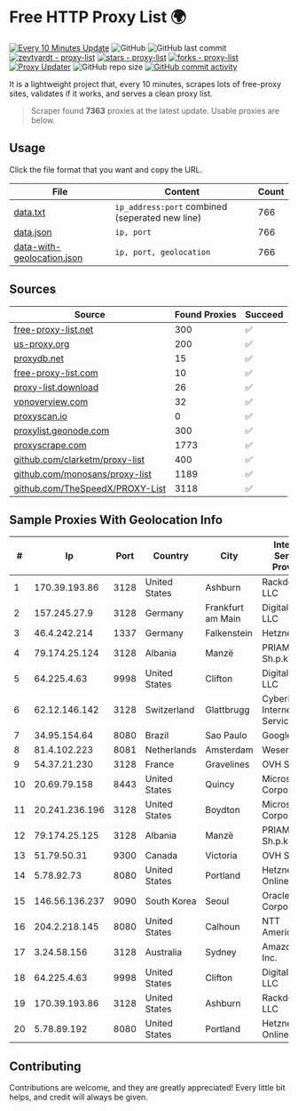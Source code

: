 
# Free HTTP Proxy List 🌍

[![Every 10 Minutes Update](https://github.com/mertguvencli/http-proxy-list/actions/workflows/main.yml/badge.svg?branch=main)](https://github.com/mertguvencli/http-proxy-list/actions/workflows/main.yml)
![GitHub](https://img.shields.io/github/license/mertguvencli/http-proxy-list)
![GitHub last commit](https://img.shields.io/github/last-commit/mertguvencli/http-proxy-list)
[![zevtyardt - proxy-list](https://img.shields.io/static/v1?label=zevtyardt&message=proxy-list&color=blue&logo=github)](https://github.com/zevtyardt/proxy-list "Go to GitHub repo")
[![stars - proxy-list](https://img.shields.io/github/stars/zevtyardt/proxy-list?style=social)](https://github.com/zevtyardt/proxy-list)
[![forks - proxy-list](https://img.shields.io/github/forks/zevtyardt/proxy-list?style=social)](https://github.com/zevtyardt/proxy-list)
[![Proxy Updater](https://github.com/zevtyardt/proxy-list/workflows/Proxy%20Updater/badge.svg)](https://github.com/zevtyardt/proxy-list/actions?query=workflow:"Proxy+Updater")
![GitHub repo size](https://img.shields.io/github/repo-size/zevtyardt/proxy-list)
[![GitHub commit activity](https://img.shields.io/github/commit-activity/m/zevtyardt/proxy-list?logo=commits)](https://github.com/zevtyardt/proxy-list/commits/main)

It is a lightweight project that, every 10 minutes, scrapes lots of free-proxy sites, validates if it works, and serves a clean proxy list.

> Scraper found **7363** proxies at the latest update. Usable proxies are below.

## Usage

Click the file format that you want and copy the URL.

|File|Content|Count|
|----|-------|-----|
|[data.txt](https://raw.githubusercontent.com/mertguvencli/http-proxy-list/main/proxy-list/data.txt)|`ip_address:port` combined (seperated new line)|766|
|[data.json](https://raw.githubusercontent.com/mertguvencli/http-proxy-list/main/proxy-list/data.json)|`ip, port`|766|
|[data-with-geolocation.json](https://raw.githubusercontent.com/mertguvencli/http-proxy-list/main/proxy-list/data-with-geolocation.json)|`ip, port, geolocation`|766|

## Sources

|Source|Found Proxies|Succeed|
|------|-------------|-------|
|[free-proxy-list.net](https://free-proxy-list.net)|300|✅|
|[us-proxy.org](https://www.us-proxy.org)|200|✅|
|[proxydb.net](http://proxydb.net)|15|✅|
|[free-proxy-list.com](https://free-proxy-list.com/?page=&port=&type%5B%5D=http&type%5B%5D=https&up_time=0&search=Search)|10|✅|
|[proxy-list.download](https://www.proxy-list.download/HTTP)|26|✅|
|[vpnoverview.com](https://vpnoverview.com/privacy/anonymous-browsing/free-proxy-servers)|32|✅|
|[proxyscan.io](https://www.proxyscan.io)|0|✅|
|[proxylist.geonode.com](https://proxylist.geonode.com/api/proxy-list?limit=300&page=1&sort_by=lastChecked&sort_type=desc&protocols=http,https)|300|✅|
|[proxyscrape.com](https://api.proxyscrape.com/v2/?request=displayproxies&protocol=http&timeout=10000&country=all&ssl=all&anonymity=all)|1773|✅|
|[github.com/clarketm/proxy-list](https://raw.githubusercontent.com/clarketm/proxy-list/master/proxy-list-raw.txt)|400|✅|
|[github.com/monosans/proxy-list](https://raw.githubusercontent.com/monosans/proxy-list/main/proxies/http.txt)|1189|✅|
|[github.com/TheSpeedX/PROXY-List](https://raw.githubusercontent.com/TheSpeedX/PROXY-List/master/http.txt)|3118|✅|


## Sample Proxies With Geolocation Info

|#|Ip|Port|Country|City|Internet Service Provider|
|-|--|----|-------|----|-------------------------|
|1|170.39.193.86|3128|United States|Ashburn|Rackdog, LLC|
|2|157.245.27.9|3128|Germany|Frankfurt am Main|DigitalOcean, LLC|
|3|46.4.242.214|1337|Germany|Falkenstein|Hetzner|
|4|79.174.25.124|3128|Albania|Manzë|PRIAM NET Sh.p.k.|
|5|64.225.4.63|9998|United States|Clifton|DigitalOcean, LLC|
|6|62.12.146.142|3128|Switzerland|Glattbrugg|Cyberlink Internet Services AG|
|7|34.95.154.64|8080|Brazil|Sao Paulo|Google LLC|
|8|81.4.102.223|8081|Netherlands|Amsterdam|WeservIT|
|9|54.37.21.230|3128|France|Gravelines|OVH SAS|
|10|20.69.79.158|8443|United States|Quincy|Microsoft Corporation|
|11|20.241.236.196|3128|United States|Boydton|Microsoft Corporation|
|12|79.174.25.125|3128|Albania|Manzë|PRIAM NET Sh.p.k.|
|13|51.79.50.31|9300|Canada|Victoria|OVH SAS|
|14|5.78.92.73|8080|United States|Portland|Hetzner Online GmbH|
|15|146.56.136.237|9090|South Korea|Seoul|Oracle Corporation|
|16|204.2.218.145|8080|United States|Calhoun|NTT America, Inc.|
|17|3.24.58.156|3128|Australia|Sydney|Amazon.com, Inc.|
|18|64.225.4.63|9998|United States|Clifton|DigitalOcean, LLC|
|19|170.39.193.86|3128|United States|Ashburn|Rackdog, LLC|
|20|5.78.89.192|8080|United States|Portland|Hetzner Online GmbH|



## Contributing

Contributions are welcome, and they are greatly appreciated! Every
little bit helps, and credit will always be given.

